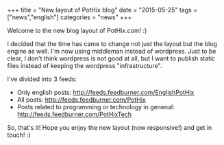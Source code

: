 +++
title = "New layout of PotHix blog"
date = "2015-05-25"
tags = ["news","english"]
categories = "news"
+++

Welcome to the new blog layout of PotHix.com! :)

I decided that the time has came to change not just the layout but the blog
engine as well. I'm now using middleman instead of wordpress. Just to be clear,
I don't think wordpress is not good at all, but I want to publish static files
instead of keeping the wordpress "infrastructure".

I've divided into 3 feeds:

* Only english posts: <http://feeds.feedburner.com/EnglishPotHix>
* All posts: <http://feeds.feedburner.com/PotHix>
* Posts related to programming or technology in genenal: <http://feeds.feedburner.com/PotHixTech>

So, that's it! Hope you enjoy the new layout (now responsive!) and get in touch! :)
